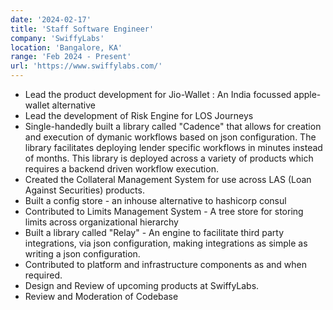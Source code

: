 ```yaml
---
date: '2024-02-17'
title: 'Staff Software Engineer'
company: 'SwiffyLabs'
location: 'Bangalore, KA'
range: 'Feb 2024 - Present'
url: 'https://www.swiffylabs.com/'
---
```


- Lead the product development for Jio-Wallet : An India focussed apple-wallet alternative
- Lead the development of Risk Engine for LOS Journeys
- Single-handedly built a library called "Cadence" that allows for creation and execution of dymanic workflows based on json configuration. The library facilitates deploying lender specific workflows in minutes instead of months. This library is deployed across a variety of products which requires a backend driven workflow execution.
- Created the Collateral Management System for use across LAS (Loan Against Securities) products.
- Built a config store - an inhouse alternative to hashicorp consul
- Contributed to Limits Management System - A tree store for storing limits across organizational hierarchy
- Built a library called "Relay" - An engine to facilitate third party integrations, via json configuration, making integrations as simple as writing a json configuration.
- Contributed to platform and infrastructure components as and when required.
- Design and Review of upcoming products at SwiffyLabs.
- Review and Moderation of Codebase
